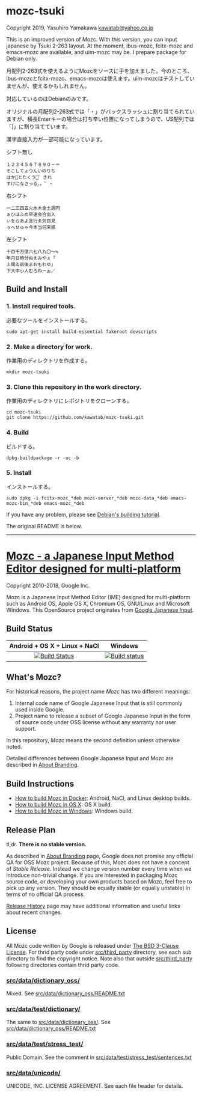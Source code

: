 mozc-tsuki
===================================

Copyright 2019, Yasuhiro Yamakawa <kawatab@yahoo.co.jp>

This is an improved version of Mozc. With this version, you can input japanese by Tsuki 2-263 layout. At the moment, ibus-mozc, fcitx-mozc and emacs-mozc are available, and uim-mozc may be. I prepare package for Debian only.

月配列2-263式を使えるようにMozcをソースに手を加えました。今のところ、ibus-mozcとfcitx-mozc、emacs-mozcは使えます。uim-mozcはテストしていませんが、使えるかもしれません。

対応しているのはDebianのみです。

オリジナルの月配列2-263式では「・」がバックスラッシュに割り当てられていますが、横長Enterキーの場合は打ち辛い位置になってしまうので、US配列では「]」に割り当てています。

漢字直接入力が一部可能になっています。

シフト無し

```
１２３４５６７８９０－＝
そこしてょつんいのりち
はか゗とたくう゘゛きれ
すけになさっる、。゜・
```

右シフト

```
一二三四五火水木金土週円
ぁひほふめ早速会合出入
ぃをらあよ言行ゑ気目見
ぅへせゅゃ今本当何来感
```

左シフト

```
十百千万億六七八九〇〜≒
年月日時分ぬえみやぇ「　
上間ゐ前後まおもわゆ」
下大中小人むろねーぉ／
```


Build and Install
------------

### 1. Install required tools.
必要なツールをインストールする。
```
sudo apt-get install build-essential fakeroot devscripts
```
  
### 2. Make a directory for work.
作業用のディレクトリを作成する。

```
mkdir mozc-tsuki
```

### 3. Clone this repository in the work directory.
作業用のディレクトリにレポジトリをクローンする。

```
cd mozc-tsuki
git clone https://github.com/kawatab/mozc-tsuki.git 
```

### 4. Build
ビルドする。

```
dpkg-buildpackage -r -uc -b
```

### 5. Install
インストールする。

```
sudo dpkg -i fcitx-mozc_*deb mozc-server_*deb mozc-data_*deb emacs-mozc-bin_*deb emacs-mozc_*deb
```

If you have any problem, please see [Debian's building tutorial](https://wiki.debian.org/BuildingTutorial).

The original README is below.

---------

[Mozc - a Japanese Input Method Editor designed for multi-platform](https://github.com/google/mozc)
===================================

Copyright 2010-2018, Google Inc.

Mozc is a Japanese Input Method Editor (IME) designed for multi-platform such as
Android OS, Apple OS X, Chromium OS, GNU/Linux and Microsoft Windows.  This
OpenSource project originates from
[Google Japanese Input](http://www.google.com/intl/ja/ime/).

Build Status
------------

|Android + OS X + Linux + NaCl |Windows |
|:----------------------------:|:------:|
[![Build Status](https://travis-ci.org/google/mozc.svg?branch=master)](https://travis-ci.org/google/mozc) |[![Build status](https://ci.appveyor.com/api/projects/status/1rvmtp7f80jv7ehf/branch/master?svg=true)](https://ci.appveyor.com/project/google/mozc/branch/master) |

What's Mozc?
------------
For historical reasons, the project name *Mozc* has two different meanings:

1. Internal code name of Google Japanese Input that is still commonly used
   inside Google.
2. Project name to release a subset of Google Japanese Input in the form of
   source code under OSS license without any warranty nor user support.

In this repository, *Mozc* means the second definition unless otherwise noted.

Detailed differences between Google Japanese Input and Mozc are described in [About Branding](docs/about_branding.md).

Build Instructions
------------------

* [How to build Mozc in Docker](docs/build_mozc_in_docker.md): Android, NaCl, and Linux desktop builds.
* [How to build Mozc in OS X](docs/build_mozc_in_osx.md): OS X build.
* [How to build Mozc in Windows](docs/build_mozc_in_windows.md): Windows build.

Release Plan
------------

tl;dr. **There is no stable version.**

As described in [About Branding](docs/about_branding.md) page, Google does
not promise any official QA for OSS Mozc project.  Because of this,
Mozc does not have a concept of *Stable Release*.  Instead we change version
number every time when we introduce non-trivial change.  If you are
interested in packaging Mozc source code, or developing your own products
based on Mozc, feel free to pick up any version.  They should be equally
stable (or equally unstable) in terms of no official QA process.

[Release History](docs/release_history.md) page may have additional
information and useful links about recent changes.

License
-------

All Mozc code written by Google is released under
[The BSD 3-Clause License](http://opensource.org/licenses/BSD-3-Clause).
For thrid party code under [src/third_party](src/third_party) directory,
see each sub directory to find the copyright notice.  Note also that
outside [src/third_party](src/third_party) following directories contain
thrid party code.

### [src/data/dictionary_oss/](src/data/dictionary_oss)

Mixed.
See [src/data/dictionary_oss/README.txt](src/data/dictionary_oss/README.txt)

### [src/data/test/dictionary/](src/data/test/dictionary)

The same to [src/data/dictionary_oss/](src/data/dictionary_oss).
See [src/data/dictionary_oss/README.txt](src/data/dictionary_oss/README.txt)

### [src/data/test/stress_test/](src/data/test/stress_test)

Public Domain.  See the comment in
[src/data/test/stress_test/sentences.txt](src/data/test/stress_test/sentences.txt)

### [src/data/unicode/](src/data/unicode)

UNICODE, INC. LICENSE AGREEMENT.
See each file header for details.

